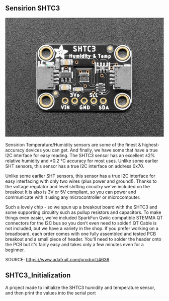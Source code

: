 Sensirion SHTC3
-----------------


![](https://raw.githubusercontent.com/AlexandrosPanag/My_Arduino_Projects/main/Sensirion_SHTC3/Sensirion_SHTC3.jpg)

Sensirion Temperature/Humidity sensors are some of the finest & highest-accuracy devices you can get. And finally, we have some that have a true I2C interface for easy reading. The SHTC3 sensor has an excellent ±2% relative humidity and ±0.2 °C accuracy for most uses. Unlike some earlier SHT sensors, this sensor has a true I2C interface on address 0x70.

Unlike some earlier SHT sensors, this sensor has a true I2C interface for easy interfacing with only two wires (plus power and ground!). Thanks to the voltage regulator and level shifting circuitry we've included on the breakout It is also is 3V or 5V compliant, so you can power and communicate with it using any microcontroller or microcomputer.

Such a lovely chip - so we spun up a breakout board with the SHTC3 and some supporting circuitry such as pullup resistors and capacitors. To make things even easier, we've included SparkFun Qwiic compatible STEMMA QT connectors for the I2C bus so you don't even need to solder! QT Cable is not included, but we have a variety in the shop. If you prefer working on a breadboard, each order comes with one fully assembled and tested PCB breakout and a small piece of header. You'll need to solder the header onto the PCB but it's fairly easy and takes only a few minutes even for a beginner.


SOURCE: https://www.adafruit.com/product/4636


SHTC3_Initialization
------------------------------

A project made to initialize the SHTC3 humidity and temperature sensor, and then print the values into the serial port
